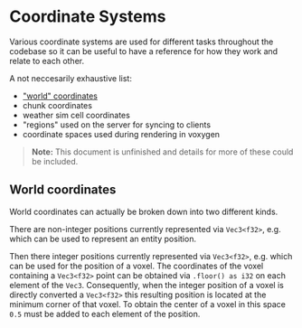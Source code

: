 # Coordinate Systems

Various coordinate systems are used for different tasks throughout the codebase so it can be useful
to have a reference for how they work and relate to each other.

A not neccesarily exhaustive list: 
* ["world" coordinates](#world-coordinates)
* chunk coordinates
* weather sim cell coordinates
* "regions" used on the server for syncing to clients
* coordinate spaces used during rendering in voxygen

> **Note:** This document is unfinished and details for more of these could be included.

## World coordinates

World coordinates can actually be broken down into two different kinds.

There are non-integer positions currently represented via `Vec3<f32>`, e.g. which can be used to
represent an entity position.

Then there integer positions currently represented via `Vec3<f32>`, e.g. which can be used for the
position of a voxel. The coordinates of the voxel containing a `Vec3<f32>` point can be obtained
via `.floor() as i32` on each element of the `Vec3`. Consequently, when the integer position of a
voxel is directly converted a `Vec3<f32>` this resulting position is located at the minimum corner
of that voxel. To obtain the center of a voxel in this space `0.5` must be added to each element of
the position.
